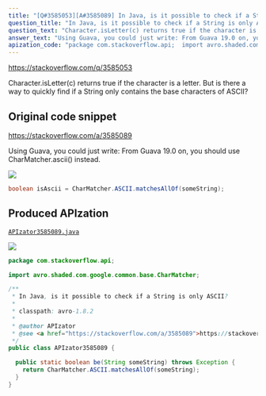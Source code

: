 ```yaml
---
title: "[Q#3585053][A#3585089] In Java, is it possible to check if a String is only ASCII?"
question_title: "In Java, is it possible to check if a String is only ASCII?"
question_text: "Character.isLetter(c) returns true if the character is a letter. But is there a way to quickly find if a String only contains the base characters of ASCII?"
answer_text: "Using Guava, you could just write: From Guava 19.0 on, you should use CharMatcher.ascii() instead."
apization_code: "package com.stackoverflow.api;  import avro.shaded.com.google.common.base.CharMatcher;  /**  * In Java, is it possible to check if a String is only ASCII?  *  * classpath: avro-1.8.2  *  * @author APIzator  * @see <a href=\"https://stackoverflow.com/a/3585089\">https://stackoverflow.com/a/3585089</a>  */ public class APIzator3585089 {    public static boolean be(String someString) throws Exception {     return CharMatcher.ASCII.matchesAllOf(someString);   } }"
---
```


https://stackoverflow.com/q/3585053

Character.isLetter(c) returns true if the character is a letter. But is there a way to quickly find if a String only contains the base characters of ASCII?



## Original code snippet

https://stackoverflow.com/a/3585089

Using Guava, you could just write:
From Guava 19.0 on, you should use CharMatcher.ascii() instead.

<div class="code-logo"><img src="/stackoverflow.png" /></div>

```java
boolean isAscii = CharMatcher.ASCII.matchesAllOf(someString);
```

## Produced APIzation

[`APIzator3585089.java`](https://github.com/pasqualesalza/apization-temp/raw/main/data/search/APIzator3585089.java)

<div class="code-logo"><img src="/apizator.png" /></div>

```java
package com.stackoverflow.api;

import avro.shaded.com.google.common.base.CharMatcher;

/**
 * In Java, is it possible to check if a String is only ASCII?
 *
 * classpath: avro-1.8.2
 *
 * @author APIzator
 * @see <a href="https://stackoverflow.com/a/3585089">https://stackoverflow.com/a/3585089</a>
 */
public class APIzator3585089 {

  public static boolean be(String someString) throws Exception {
    return CharMatcher.ASCII.matchesAllOf(someString);
  }
}

```